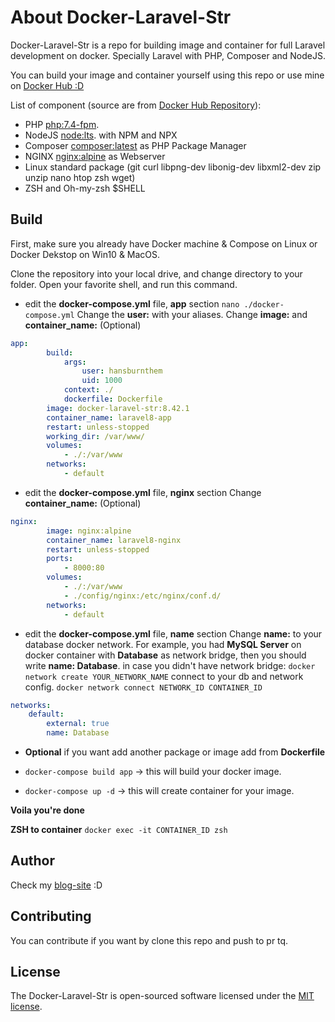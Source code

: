 
# About Docker-Laravel-Str

Docker-Laravel-Str is a repo for building image and container for full Laravel development on docker. Specially Laravel with PHP, Composer and NodeJS.

You can build your image and container yourself using this repo or use mine on [Docker Hub :D](https://hub.docker.com/r/hnifrma/docker-laravel-str)

List of component (source are from [Docker Hub Repository](https://hub.docker.com/)):
- PHP [php:7.4-fpm](https://hub.docker.com/_/php?tab=tags&page=1&ordering=-name&name=7.4-fpm).
- NodeJS [node:lts](https://hub.docker.com/_/node?tab=tags&page=1&ordering=-name&name=lts). with NPM and NPX
- Composer [composer:latest](https://hub.docker.com/_/composer?tab=tags&page=1&ordering=last_updated&name=latest) as PHP Package Manager
- NGINX [nginx:alpine](https://hub.docker.com/_/nginx?tab=tags&page=1&ordering=-name&name=alpine) as Webserver
- Linux standard package (git curl libpng-dev libonig-dev libxml2-dev zip unzip nano htop zsh wget)
- ZSH and Oh-my-zsh $SHELL

## Build

First, make sure you already have Docker machine & Compose on Linux or Docker Dekstop on Win10 & MacOS.

Clone the repository into your local drive, and change directory to your folder.
Open your favorite shell, and run this command.

- edit the **docker-compose.yml** file, **app** section
`nano ./docker-compose.yml`
Change the **user:** with your aliases. 
Change **image:** and **container_name:** (Optional)
```yaml
app:
        build: 
            args: 
                user: hansburnthem
                uid: 1000
            context: ./
            dockerfile: Dockerfile
        image: docker-laravel-str:8.42.1
        container_name: laravel8-app
        restart: unless-stopped
        working_dir: /var/www/
        volumes: 
            - ./:/var/www
        networks: 
            - default
```
- edit the **docker-compose.yml** file, **nginx** section
Change **container_name:** (Optional)
```yaml
nginx:
        image: nginx:alpine
        container_name: laravel8-nginx
        restart: unless-stopped
        ports: 
            - 8000:80
        volumes: 
            - ./:/var/www
            - ./config/nginx:/etc/nginx/conf.d/
        networks: 
            - default
```
- edit the **docker-compose.yml** file, **name** section
Change **name:** to your database docker network. 
For example, you had **MySQL Server** on docker container with **Database** as network bridge, then you should write **name: Database**.
in case you didn't have network bridge:
`docker network create YOUR_NETWORK_NAME`
connect to your db and network config.
`docker network connect NETWORK_ID CONTAINER_ID`
```yaml
networks: 
    default:
        external: true
        name: Database
```

- **Optional** if you want add another package or image add from **Dockerfile**

- `docker-compose build app` -> this will build your docker image.

- `docker-compose up -d` ->  this will create container for your image.

**Voila you're done**

**ZSH to container** `docker exec -it CONTAINER_ID zsh`

## Author

Check my [blog-site](https://hnifrma.maleskuliah.org) :D

## Contributing

You can contribute if you want by clone this repo and push to pr tq.

## License

The Docker-Laravel-Str is open-sourced software licensed under the [MIT license](https://opensource.org/licenses/MIT).
